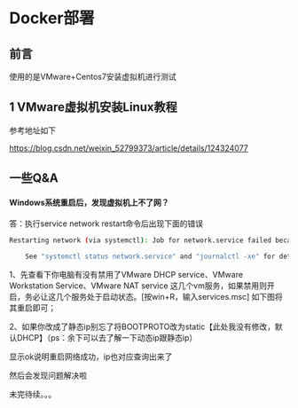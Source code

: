 # Docker部署

## 前言
使用的是VMware+Centos7安装虚拟机进行测试

## 1 VMware虚拟机安装Linux教程

参考地址如下

https://blog.csdn.net/weixin_52799373/article/details/124324077


## 一些Q&A

#### Windows系统重启后，发现虚拟机上不了网？

答：执行service network restart命令后出现下面的错误
```bash
Restarting network (via systemctl): Job for network.service failed because the control process exited with error code.

    See "systemctl status network.service" and "journalctl -xe" for details.    [FAILED]
```

1、先查看下你电脑有没有禁用了VMware DHCP service、VMware Workstation Service、VMware NAT service 这几个vm服务，如果禁用则开启，务必让这几个服务处于启动状态。[按win+R，输入services.msc] 如下图将其重启即可；

2、如果你改成了静态ip别忘了将BOOTPROTO改为static【此处我没有修改，默认DHCP】（ps：余下可以去了解一下动态ip跟静态ip）

显示ok说明重启网络成功，ip也对应查询出来了

然后会发现问题解决啦

未完待续。。。